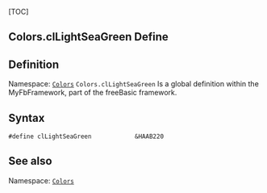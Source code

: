 [TOC]
## Colors.clLightSeaGreen Define

## Definition
Namespace: [`Colors`](Colors.md)
`Colors.clLightSeaGreen` Is a global definition within the MyFbFramework, part of the freeBasic framework.
## Syntax

```freeBasic
#define clLightSeaGreen            &HAAB220
```

## See also
Namespace: [`Colors`](Colors.md)
